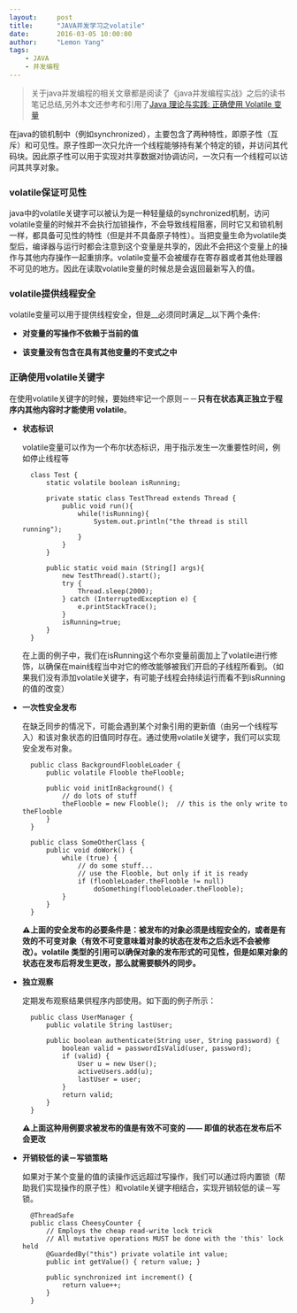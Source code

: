 ```yaml
---
layout:     post
title:      "JAVA并发学习之volatile"
date:       2016-03-05 10:00:00
author:     "Lemon Yang"
tags:
    - JAVA
    - 并发编程
---
```


>关于java并发编程的相关文章都是阅读了《java并发编程实战》之后的读书笔记总结,另外本文还参考和引用了[Java 理论与实践: 正确使用 Volatile 变量](http://www.ibm.com/developerworks/cn/java/j-jtp06197.html)

在java的锁机制中（例如synchronized），主要包含了两种特性，即原子性（互斥）和可见性。原子性即一次只允许一个线程能够持有某个特定的锁，并访问其代码块。因此原子性可以用于实现对共享数据对协调访问，一次只有一个线程可以访问其共享对象。

### volatile保证可见性

java中的volatile关键字可以被认为是一种轻量级的synchronized机制，访问volatile变量的时候并不会执行加锁操作，不会导致线程阻塞，同时它又和锁机制一样，都具备可见性的特性（但是并不具备原子特性）。当把变量生命为volatile类型后，编译器与运行时都会注意到这个变量是共享的，因此不会把这个变量上的操作与其他内存操作一起重排序。volatile变量不会被缓存在寄存器或者其他处理器不可见的地方。因此在读取volatile变量的时候总是会返回最新写入的值。

### volatile提供线程安全

volatile变量可以用于提供线程安全，但是__必须同时满足__以下两个条件:

* __对变量的写操作不依赖于当前的值__

* __该变量没有包含在具有其他变量的不变式之中__


### 正确使用volatile关键字

在使用volatile关键字的时候，要始终牢记一个原则－－__只有在状态真正独立于程序内其他内容时才能使用 volatile__。

* __状态标识__

	volatile变量可以作为一个布尔状态标识，用于指示发生一次重要性时间，例如停止线程等
	
		class Test {
			static volatile boolean isRunning;
			
			private static class TestThread extends Thread {
				public void run(){
					while(!isRunning){
						System.out.println("the thread is still running");
					}
				}
			}
			
			public static void main	(String[] args){
				new TestThread().start();
				try {
            		Thread.sleep(2000);
        		} catch (InterruptedException e) {
            		e.printStackTrace();
        		}
				isRunning=true;
			}		
		}
		
	在上面的例子中，我们在isRunning这个布尔变量前面加上了volatile进行修饰，以确保在main线程当中对它的修改能够被我们开启的子线程所看到。（如果我们没有添加volatile关键字，有可能子线程会持续运行而看不到isRunning的值的改变）
	
* __一次性安全发布__

	在缺乏同步的情况下，可能会遇到某个对象引用的更新值（由另一个线程写入）和该对象状态的旧值同时存在。通过使用volatile关键字，我们可以实现安全发布对象。
	
		public class BackgroundFloobleLoader {
    		public volatile Flooble theFlooble;
    		
    		public void initInBackground() {
        		// do lots of stuff
        		theFlooble = new Flooble();  // this is the only write to theFlooble
    		}
		}

		public class SomeOtherClass {
    		public void doWork() {
        		while (true) { 
            		// do some stuff...
            		// use the Flooble, but only if it is ready
            		if (floobleLoader.theFlooble != null) 
                		doSomething(floobleLoader.theFlooble);
        		}
    		}
		}
		
	__⚠️上面的安全发布的必要条件是：被发布的对象必须是线程安全的，或者是有效的不可变对象（有效不可变意味着对象的状态在发布之后永远不会被修改）。volatile 类型的引用可以确保对象的发布形式的可见性，但是如果对象的状态在发布后将发生更改，那么就需要额外的同步。__

* __独立观察__

	定期发布观察结果供程序内部使用。如下面的例子所示：
	
		public class UserManager {
    		public volatile String lastUser;
    		
    		public boolean authenticate(String user, String password) {
        		boolean valid = passwordIsValid(user, password);
        		if (valid) {
            		User u = new User();
            		activeUsers.add(u);
            		lastUser = user;
        		}
        		return valid;
    		}
		}
		
	__⚠️上面这种用例要求被发布的值是有效不可变的 —— 即值的状态在发布后不会更改__
	
* __开销较低的读－写锁策略__

	如果对于某个变量的值的读操作远远超过写操作，我们可以通过将内置锁（帮助我们实现操作的原子性）和volatile关键字相结合，实现开销较低的读－写锁。
	
		@ThreadSafe
		public class CheesyCounter {
    		// Employs the cheap read-write lock trick
    		// All mutative operations MUST be done with the 'this' lock held
    		@GuardedBy("this") private volatile int value;
    		public int getValue() { return value; }
    		
    		public synchronized int increment() {
        		return value++;
    		}
		}	


		
		
		

